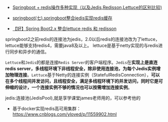 - [Springboot + redis操作多种实现（以及Jedis,Redisson,Lettuce的区别比较)](https://blog.csdn.net/qq_42105629/article/details/102589319)
- [springboot(七).springboot整合jedis实现redis缓存](https://www.cnblogs.com/GodHeng/p/9301330.html)

- [【好】Spring Boot2.x 整合lettuce redis 和 redisson](<https://blog.csdn.net/zl_momomo/article/details/82788294>)

springboot2之前redis的连接池为jedis，2.0以后redis的连接池改为了lettuce，lettuce能够支持redis4，需要java8及以上。
lettuce是基于netty实现的与redis进行同步和异步的通信。

`Lettuce`和`Jedis`的都是连接`Redis Server`的客户端程序。`Jedis`在**实现上是直连redis server，多线程环境下非线程安全，除非使用连接池，为每个Jedis实例增加物理连接**。`Lettuce`基于Netty的连接实例（StatefulRedisConnection），**可以在多个线程间并发访问，且线程安全，满足多线程环境下的并发访问，同时它是可伸缩的设计，一个连接实例不够的情况也可以按需增加连接实例**。



jedis:连接池(JedisPool),就是享学课堂james老师用的，可以参考他的





- 基于docker实现redis高可用集群：<https://www.cnblogs.com/yloved/p/11559902.html>
